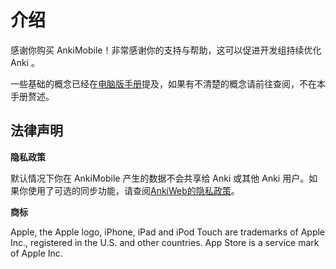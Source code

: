 # 介绍

感谢你购买 AnkiMobile！非常感谢你的支持与帮助，这可以促进开发组持续优化 Anki 。

一些基础的概念已经在[电脑版手册](https://docs.ankiweb.net)提及，如果有不清楚的概念请前往查阅，不在本手册赘述。

## 法律声明

**隐私政策**

 默认情况下你在 AnkiMobile 产生的数据不会共享给 Anki 或其他 Anki 用户。如果你使用了可选的同步功能，请查阅[AnkiWeb的隐私政策](https://ankiweb.net/account/privacy)。

**商标**

Apple, the Apple logo, iPhone, iPad and iPod Touch are trademarks of
Apple Inc., registered in the U.S. and other countries. App Store is a
service mark of Apple Inc.
